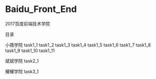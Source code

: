 # Baidu_Front_End
2017百度前端技术学院

目录

小薇学院
task1_1
task1_2
task1_3
task1_4
task1_5
task1_6
task1_7
task1_8
task1_9
task1_10
task1_11

斌斌学院
task2_1

耀耀学院
task3_1
